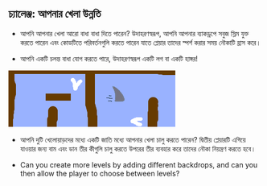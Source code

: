 ## চ্যালেঞ্জ: আপনার খেলা উন্নতি

- আপনি আপনার খেলা আরো বাধা বাধা দিতে পারেন? উদাহরণস্বরূপ, আপনি আপনার ব্যাকড্রপে সবুজ স্লিম যুক্ত করতে পারেন এবং কোডটিতে পরিবর্তনগুলি করতে পারেন যাতে প্লেয়ার তাদের স্পর্শ করার সময় নৌকাটি হ্রাস করে।

- আপনি একটি চলন্ত বাধা যোগ করতে পারে, উদাহরণস্বরূপ একটি লগ বা একটি হাঙ্গর!

![screenshot](images/boat-obstacles.png)

- আপনি দুটি খেলোয়াড়দের মধ্যে একটি জাতি মধ্যে আপনার খেলা চালু করতে পারেন? দ্বিতীয় প্লেয়ারটি এগিয়ে যাওয়ার জন্য বাম এবং ডান তীর কীগুলি চালু করতে উপরের তীর ব্যবহার করে তাদের নৌকা নিয়ন্ত্রণ করতে হবে।

- Can you create more levels by adding different backdrops, and can you then allow the player to choose between levels?